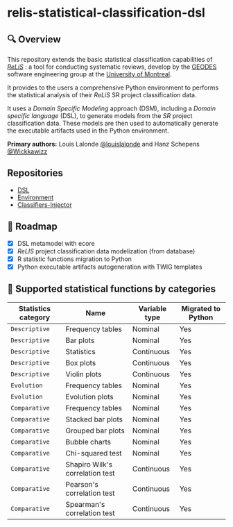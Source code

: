 # relis-statistical-classification-dsl

## 🔍 Overview

This repository extends the basic statistical classification capabilities of *[ReLiS](https://github.com/geodes-sms/relis)* : a tool for conducting systematic reviews, develop by the [GEODES](https://geodes.iro.umontreal.ca/) software engineering group at the [University of Montreal](https://www.umontreal.ca/en/).

It provides to the users a comprehensive Python environment to performs the statistical analysis of their *ReLiS* SR project classification data. 

It uses a *Domain Specific Modeling* approach (DSM), including a *Domain specific language* (DSL), to generate models from the *SR* project classification data.
These models are then used to automatically generate the executable artifacts used in the Python environment.

**Primary authors:** Louis Lalonde [@louislalonde](https://github.com/LouisLalonde) and Hanz Schepens [@Wickkawizz](https://github.com/Wickkawizz)

## Repositories

- <a href="https://github.com/LouisLalonde/relis-statistical-classification" target="_blank">DSL</a>
- <a href="https://github.com/LouisLalonde/relis-statistical-templates" target="_blank">Environment</a>
- <a href="https://github.com/LouisLalonde/relis-classifiers-injector" target="_blank">Classifiers-Injector</a>

## 🚀 Roadmap 
- [x] DSL metamodel with ecore
- [x] *ReLIS* project classification data modelization (from database)
- [x] R statistic functions migration to Python
- [x] Python executable artifacts autogeneration with TWIG templates

## 📜 Supported statistical functions by categories

| Statistics category | Name | Variable type | Migrated to Python |
|----|----|----|----|
| ``Descriptive`` | Frequency tables | Nominal | Yes |
| `Descriptive` | Bar plots | Nominal | Yes |
| `Descriptive` | Statistics | Continuous | Yes |
| `Descriptive` | Box plots | Continuous | Yes |
| `Descriptive` | Violin plots | Continuous | Yes |
| `Evolution` | Frequency tables | Nominal | Yes |
| `Evolution` | Evolution plots | Nominal | Yes |
| ``Comparative`` | Frequency tables | Nominal | Yes |
| `Comparative` | Stacked bar plots | Nominal | Yes |
| `Comparative` | Grouped bar plots | Nominal | Yes |
| `Comparative` | Bubble charts | Nominal | Yes |
| `Comparative` | Chi-squared test | Nominal | Yes |
| `Comparative` | Shapiro Wilk's correlation test | Continuous | Yes |
| `Comparative` | Pearson's correlation test | Continuous | Yes |
| `Comparative` | Spearman's correlation test | Continuous | Yes |
